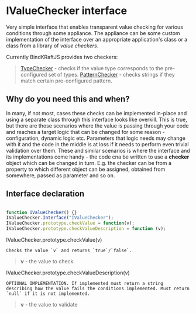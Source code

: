 # IValueChecker interface

Very simple interface that enables transparent value checking for various conditions through some appliance. The appliance can be some custom implementation of the interface over an appropriate application's class or a class from a library of _value checkers_.

Currently BindKRaftJS provides two checkers: 
> [TypeChecker](TypeChecker.md) - checks if the value type corresponds to the pre-configured set of types.
> [PatternChecker](PatternChecker.md) - checks strings if they match certain pre-configured pattern.

## Why do you need this and when?

In many, if not most, cases these checks can be implemented in-place and using a separate class through this interface looks like overkill. This is true, but there are those scenarios where the value is passing through your code and reaches a target logic that can be changed for some reason - configuration, dynamic logic etc. Parameters that logic needs may change with it and the code in the middle is at loss if it needs to perform even trivial validation over them. These and similar scenarios is where the interface and its implementations come handy - the code cna be written to use a **checker** object which can be changed in turn. E.g. the checker can be from a property to which different object can be assigned, obtained from somewhere, passed as parameter and so on.

## Interface declaration

```Javascript

function IValueChecker() {}
IValueChecker.Interface("IValueChecker");
IValueChecker.prototype.checkValue = function(v);
IValueChecker.prototype.checkValueDescription = function (v);
```

IValueChecker.prototype.checkValue(v)

    Checks the value `v` and returns `true`/`false`.

>**v** - the value to check


IValueChecker.prototype.checkValueDescription(v)

    OPTIONAL IMPLEMENTATION. If implemented must return a string describing how the value fails the conditions implemented. Must return `null` if it is not implemented.

>**v** - the value to validate